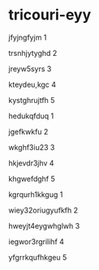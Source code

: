 # tricouri-eyy
jfyjngfyjm 1

trsnhjytyghd 2

jreyw5syrs 3

kteydeu,kgc 4

kystghrujtfh 5

hedukqfduq 1

jgefkwkfu 2

wkghf3iu23 3

hkjevdr3jhv 4

khgwefdghf 5

kgrqurh1kkgug 1

wiey32oriugyufkfh 2

hweyjt4eygwhglwh 3

iegwor3rgrilihf 4

yfgrrkqufhkgeu 5
